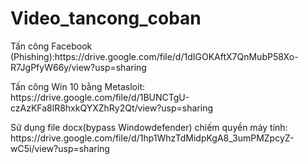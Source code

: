 # Video_tancong_coban
<p>Tấn công Facebook (Phishing):https://drive.google.com/file/d/1dIGOKAftX7QnMubP58Xo-R7JgPfyW66y/view?usp=sharing</p>
<p>Tấn công Win 10 bằng Metasloit: https://drive.google.com/file/d/1BUNCTgU-czAzKFa8lR8hxkQYXZhRy2Qt/view?usp=sharing</p>
<p>Sử dụng file docx(bypass Windowdefender) chiếm quyền máy tính: https://drive.google.com/file/d/1hp1WhzTdMidpKgA8_3umPMZpcyZ-wC5i/view?usp=sharing</p>
